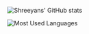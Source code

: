![Shreeyans' GitHub stats](https://github-readme-stats.vercel.app/api?username=shreeyansb&theme=midnight-purple&show_icons=true&border_radius=8&hide_border=true)

![Most Used Languages](https://github-readme-stats.vercel.app/api/top-langs/?username=shreeyansb&layout=compact&theme=midnight-purple&show_icons=true&border_radius=8&hide_border=true&card_width=445)
